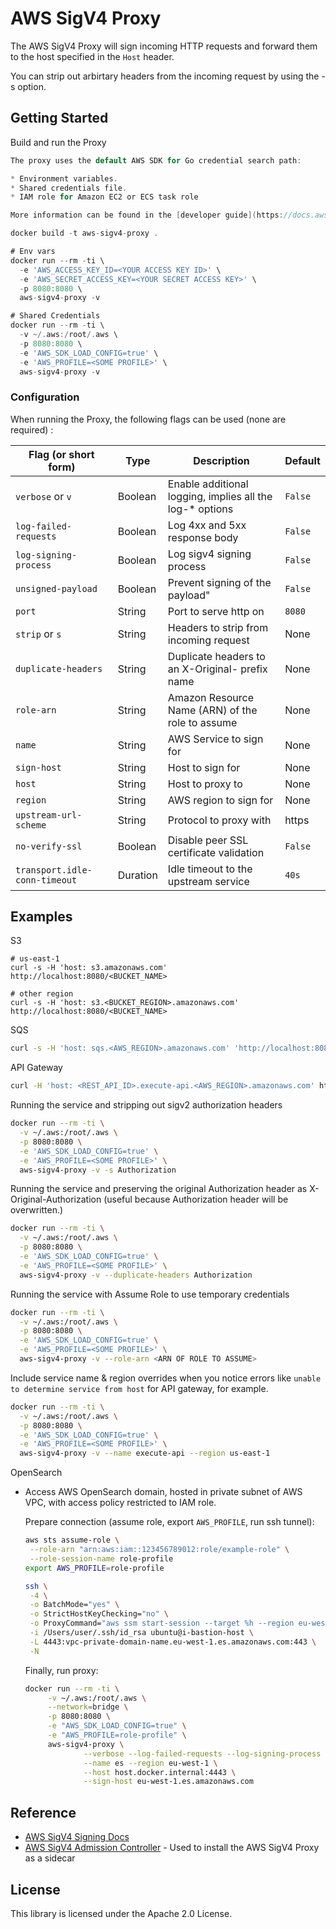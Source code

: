# AWS SigV4 Proxy

The AWS SigV4 Proxy will sign incoming HTTP requests and forward them to the host specified in the `Host` header.

You can strip out arbirtary headers from the incoming request by using the -s option.

## Getting Started

Build and run the Proxy

```go
The proxy uses the default AWS SDK for Go credential search path:

* Environment variables.
* Shared credentials file.
* IAM role for Amazon EC2 or ECS task role

More information can be found in the [developer guide](https://docs.aws.amazon.com/sdk-for-go/v1/developer-guide/configuring-sdk.html)

docker build -t aws-sigv4-proxy .

# Env vars
docker run --rm -ti \
  -e 'AWS_ACCESS_KEY_ID=<YOUR ACCESS KEY ID>' \
  -e 'AWS_SECRET_ACCESS_KEY=<YOUR SECRET ACCESS KEY>' \
  -p 8080:8080 \
  aws-sigv4-proxy -v

# Shared Credentials
docker run --rm -ti \
  -v ~/.aws:/root/.aws \
  -p 8080:8080 \
  -e 'AWS_SDK_LOAD_CONFIG=true' \
  -e 'AWS_PROFILE=<SOME PROFILE>' \
  aws-sigv4-proxy -v
```

### Configuration

When running the Proxy, the following flags can be used (none are required) :

| Flag (or short form)          | Type     | Description                                              | Default |
|-------------------------------|----------|----------------------------------------------------------|---------|
| `verbose` or `v`              | Boolean  | Enable additional logging, implies all the log-* options | `False` |
| `log-failed-requests`         | Boolean  | Log 4xx and 5xx response body                            | `False` |
| `log-signing-process`         | Boolean  | Log sigv4 signing process                                | `False` |
| `unsigned-payload`            | Boolean  | Prevent signing of the payload"                          | `False` |
| `port`                        | String   | Port to serve http on                                    | `8080`  |
| `strip` or `s`                | String   | Headers to strip from incoming request                   | None    |
| `duplicate-headers`           | String   | Duplicate headers to an X-Original- prefix name          | None    |
| `role-arn`                    | String   | Amazon Resource Name (ARN) of the role to assume         | None    |
| `name`                        | String   | AWS Service to sign for                                  | None    |
| `sign-host`                   | String   | Host to sign for                                         | None    |
| `host`                        | String   | Host to proxy to                                         | None    |
| `region`                      | String   | AWS region to sign for                                   | None    |
| `upstream-url-scheme`         | String   | Protocol to proxy with                                   | https   |
| `no-verify-ssl`               | Boolean  | Disable peer SSL certificate validation                  | `False` |
| `transport.idle-conn-timeout` | Duration | Idle timeout to the upstream service                     | `40s`   |

## Examples

S3

```
# us-east-1
curl -s -H 'host: s3.amazonaws.com' http://localhost:8080/<BUCKET_NAME>

# other region
curl -s -H 'host: s3.<BUCKET_REGION>.amazonaws.com' http://localhost:8080/<BUCKET_NAME>
```

SQS

```sh
curl -s -H 'host: sqs.<AWS_REGION>.amazonaws.com' 'http://localhost:8080/<AWS_ACCOUNT_ID>/<QUEUE_NAME>?Action=SendMessage&MessageBody=example'
```

API Gateway

```sh
curl -H 'host: <REST_API_ID>.execute-api.<AWS_REGION>.amazonaws.com' http://localhost:8080/<STAGE>/<PATH>
```

Running the service and stripping out sigv2 authorization headers

```sh
docker run --rm -ti \
  -v ~/.aws:/root/.aws \
  -p 8080:8080 \
  -e 'AWS_SDK_LOAD_CONFIG=true' \
  -e 'AWS_PROFILE=<SOME PROFILE>' \
  aws-sigv4-proxy -v -s Authorization
```

Running the service and preserving the original Authorization header as X-Original-Authorization (useful because Authorization header will be overwritten.)

```sh
docker run --rm -ti \
  -v ~/.aws:/root/.aws \
  -p 8080:8080 \
  -e 'AWS_SDK_LOAD_CONFIG=true' \
  -e 'AWS_PROFILE=<SOME PROFILE>' \
  aws-sigv4-proxy -v --duplicate-headers Authorization
```

Running the service with Assume Role to use temporary credentials

```sh
docker run --rm -ti \
  -v ~/.aws:/root/.aws \
  -p 8080:8080 \
  -e 'AWS_SDK_LOAD_CONFIG=true' \
  -e 'AWS_PROFILE=<SOME PROFILE>' \
  aws-sigv4-proxy -v --role-arn <ARN OF ROLE TO ASSUME>
```

Include service name & region overrides when you notice errors like `unable to determine service from host` for API gateway, for example.

```sh
docker run --rm -ti \
  -v ~/.aws:/root/.aws \
  -p 8080:8080 \
  -e 'AWS_SDK_LOAD_CONFIG=true' \
  -e 'AWS_PROFILE=<SOME PROFILE>' \
  aws-sigv4-proxy -v --name execute-api --region us-east-1
```

OpenSearch

* Access AWS OpenSearch domain, hosted in private subnet of AWS VPC, with access policy restricted to IAM role.

  Prepare connection (assume role, export `AWS_PROFILE`, run ssh tunnel):
    ```sh
    aws sts assume-role \
     --role-arn "arn:aws:iam::123456789012:role/example-role" \
     --role-session-name role-profile
    export AWS_PROFILE=role-profile
    
    ssh \
     -4 \
     -o BatchMode="yes" \
     -o StrictHostKeyChecking="no" \
     -o ProxyCommand="aws ssm start-session --target %h --region eu-west-1 --document-name AWS-StartSSHSession --parameters portNumber=%p" \
     -i /Users/user/.ssh/id_rsa ubuntu@i-bastion-host \
     -L 4443:vpc-private-domain-name.eu-west-1.es.amazonaws.com:443 \
     -N
    ```

    Finally, run proxy: 
    ```sh
    docker run --rm -ti \
         -v ~/.aws:/root/.aws \
         --network=bridge \
         -p 8080:8080 \
         -e "AWS_SDK_LOAD_CONFIG=true" \
         -e "AWS_PROFILE=role-profile" \
         aws-sigv4-proxy \
                 --verbose --log-failed-requests --log-signing-process --no-verify-ssl \
                 --name es --region eu-west-1 \
                 --host host.docker.internal:4443 \
                 --sign-host eu-west-1.es.amazonaws.com
    ```

## Reference

- [AWS SigV4 Signing Docs ](https://docs.aws.amazon.com/general/latest/gr/signature-version-4.html)
- [AWS SigV4 Admission Controller](https://github.com/aws-observability/aws-sigv4-proxy-admission-controller) - Used to install the AWS SigV4 Proxy as a sidecar

## License

This library is licensed under the Apache 2.0 License.

